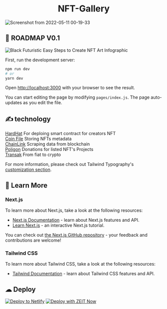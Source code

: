 

<h1 align="center">
  NFT-Gallery
</h1>


![Screenshot from 2022-05-11 00-19-33](https://user-images.githubusercontent.com/93553700/167715032-674076ec-5481-4db3-bbc1-553eb000c9c7.png)

## 🚀 ROADMAP V0.1
![Black Futuristic Easy Steps to Create NFT Art Infographic](https://user-images.githubusercontent.com/93553700/167716529-ca434600-1502-48a5-a3b3-d26a68a08f3c.png)

First, run the development server:

```bash
npm run dev
# or
yarn dev
```

Open [http://localhost:3000](http://localhost:3000) with your browser to see the result.

You can start editing the page by modifying `pages/index.js`. The page auto-updates as you edit the file.

## ✍ technology

[HardHat](https://hardhat.org/) For deploing smart contract for creators NFT <br>
[Coin File](https://coinfiles.com/) Storing NFTs metadata <br>
[ChainLink](https://chain.link/) Scraping data from blockchain <br>
[Poligon](https://polygonscan.com/) Donations for listed NFT's Projects <br>
[Transak](https://transak.com/) From fiat to crypto <br>





For more information, please check out Tailwind Typography's [customization section](https://github.com/tailwindlabs/tailwindcss-typography#customization).

## 📖 Learn More

### Next.js

To learn more about Next.js, take a look at the following resources:

- [Next.js Documentation](https://nextjs.org/docs) - learn about Next.js features and API.
- [Learn Next.js](https://nextjs.org/learn) - an interactive Next.js tutorial.

You can check out [the Next.js GitHub repository](https://github.com/vercel/next.js) - your feedback and contributions are welcome!

### Tailwind CSS

To learn more about Tailwind CSS, take a look at the following resources:

- [Tailwind Documentation](https://tailwindcss.com/) - learn about Tailwind CSS features and API.


## ☁ Deploy

[![Deploy to Netlify](https://www.netlify.com/img/deploy/button.svg)](https://app.netlify.com/start/deploy?repository=https://github.com/kumard3/dev-ui-templates/tree/main/template-7)  [![Deploy with ZEIT Now](https://zeit.co/button)](https://zeit.co/import/project?template=https://github.com/kumard3/dev-ui-templates/tree/main/template-7)
